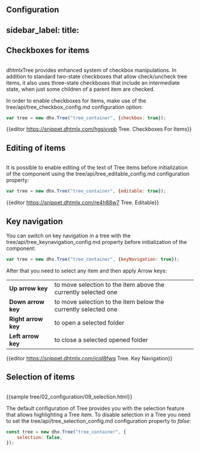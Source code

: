 Configuration
---
sidebar_label: 
title: 
---          

Checkboxes for items
---------------

<img style="margin: 0px 0px 0px 20px; display: block;" src="tree/checkbox.png" alt=""/>

dhtmlxTree provides enhanced system of checkbox manipulations. In addition to standard two-state checkboxes that allow check/uncheck tree items, it also uses three-state checkboxes that include an intermediate state, 
when just some children of a parent item are checked.

In order to enable checkboxes for items, make use of the tree/api/tree_checkbox_config.md configuration option:

~~~js
var tree = new dhx.Tree("tree_container", {checkbox: true});
~~~

{{editor	https://snippet.dhtmlx.com/hgsivvpb	Tree. Checkboxes For Items}}

Editing of items
-------------------

<img style="margin: 0px 0px 0px 20px; display: block;" src="tree/editable.png" alt=""/>

It is possible to enable editing of the text of Tree items before initialization of the component using the tree/api/tree_editable_config.md configuration property:

~~~js
var tree = new dhx.Tree("tree_container", {editable: true});
~~~

{{editor	https://snippet.dhtmlx.com/re4h88w7	Tree. Editable}}



Key navigation
----------------

You can switch on key navigation in a tree with the tree/api/tree_keynavigation_config.md property before initialization of the component: 

~~~js
var tree = new dhx.Tree("tree_container", {keyNavigation: true});
~~~

After that you need to select any item and then apply Arrow keys:

<table class="webixdoc_links">
	<tbody>
        <tr>
			<td class="webixdoc_links0"><b>Up arrow key</b></td>
			<td>to move selection to the item above the currently selected one</td>
		</tr>
        <tr>
			<td class="webixdoc_links0"><b>Down arrow key</b></td>
			<td>to move selection to the item below the currently selected one</td>
		</tr>
        <tr>
			<td class="webixdoc_links0"><b>Right arrow key</b></td>
			<td>to open a selected folder</td>
		</tr>
        <tr>
			<td class="webixdoc_links0"><b>Left arrow key</b></td>
			<td>to close a selected opened folder</td>
		</tr>
    </tbody>
</table>


{{editor	https://snippet.dhtmlx.com/icql8fwq	Tree. Key Navigation}}

Selection of items
---------------------

<img style="margin: 0px 0px 0px 20px; display: block;" src="tree/disable_selection.png" alt=""/>

{{sample tree/02_configuration/09_selection.html}}

The default configuration of Tree provides you with the selection feature that allows highlighting a Tree item. To disable selection in a Tree you need to set the tree/api/tree_selection_config.md configuration property to *false*:

~~~js
const tree = new dhx.Tree("tree_container", {
    selection: false,
});
~~~